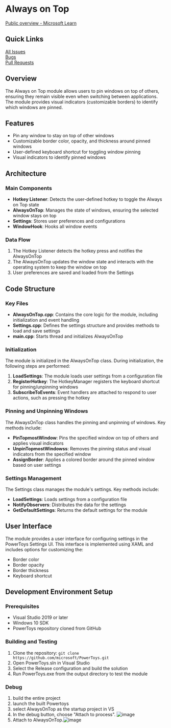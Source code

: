 # Always on Top

[Public overview - Microsoft Learn](https://learn.microsoft.com/en-us/windows/powertoys/always-on-top)

## Quick Links

[All Issues](https://github.com/microsoft/PowerToys/issues?q=is%3Aopen%20label%3A%22Product-Always%20On%20Top%22)<br>
[Bugs](https://github.com/microsoft/PowerToys/issues?q=is%3Aopen%20label%3AIssue-Bug%20%20label%3A%22Product-Always%20On%20Top%22)<br>
[Pull Requests](https://github.com/microsoft/PowerToys/pulls?q=is%3Apr+is%3Aopen++label%3A%22Product-Always+On+Top%22+)

## Overview

The Always on Top module allows users to pin windows on top of others, ensuring they remain visible even when switching between applications. The module provides visual indicators (customizable borders) to identify which windows are pinned.

## Features

- Pin any window to stay on top of other windows
- Customizable border color, opacity, and thickness around pinned windows
- User-defined keyboard shortcut for toggling window pinning
- Visual indicators to identify pinned windows

## Architecture

### Main Components

- **Hotkey Listener**: Detects the user-defined hotkey to toggle the Always on Top state
- **AlwaysOnTop**: Manages the state of windows, ensuring the selected window stays on top
- **Settings**: Stores user preferences and configurations
- **WindowHook**: Hooks all window events

### Data Flow

1. The Hotkey Listener detects the hotkey press and notifies the AlwaysOnTop
2. The AlwaysOnTop updates the window state and interacts with the operating system to keep the window on top
3. User preferences are saved and loaded from the Settings

## Code Structure

### Key Files

- **AlwaysOnTop.cpp**: Contains the core logic for the module, including initialization and event handling
- **Settings.cpp**: Defines the settings structure and provides methods to load and save settings
- **main.cpp**: Starts thread and initializes AlwaysOnTop

### Initialization

The module is initialized in the AlwaysOnTop class. During initialization, the following steps are performed:

1. **LoadSettings**: The module loads user settings from a configuration file
2. **RegisterHotkey**: The HotkeyManager registers the keyboard shortcut for pinning/unpinning windows
3. **SubscribeToEvents**: Event handlers are attached to respond to user actions, such as pressing the hotkey

### Pinning and Unpinning Windows

The AlwaysOnTop class handles the pinning and unpinning of windows. Key methods include:

- **PinTopmostWindow**: Pins the specified window on top of others and applies visual indicators
- **UnpinTopmostWindowss**: Removes the pinning status and visual indicators from the specified window
- **AssignBorder**: Applies a colored border around the pinned window based on user settings

### Settings Management

The Settings class manages the module's settings. Key methods include:

- **LoadSettings**: Loads settings from a configuration file
- **NotifyObservers**: Distributes the data for the settings
- **GetDefaultSettings**: Returns the default settings for the module

## User Interface

The module provides a user interface for configuring settings in the PowerToys Settings UI. This interface is implemented using XAML and includes options for customizing the:

- Border color
- Border opacity
- Border thickness
- Keyboard shortcut

## Development Environment Setup

### Prerequisites

- Visual Studio 2019 or later
- Windows 10 SDK
- PowerToys repository cloned from GitHub

### Building and Testing

1. Clone the repository: `git clone https://github.com/microsoft/PowerToys.git`
2. Open PowerToys.sln in Visual Studio
3. Select the Release configuration and build the solution
4. Run PowerToys.exe from the output directory to test the module

### Debug
1. build the entire project
2. launch the built Powertoys
3. select AlwaysOnTop as the startup project in VS
4. In the debug button, choose "Attach to process". ![image](https://github.com/user-attachments/assets/a7624ec2-63f1-4720-9540-a916b0ada282)
5. Attach to AlwaysOnTop.![image](https://github.com/user-attachments/assets/815c0f89-8fd1-48d6-b7fd-0e4a92e222d0)

